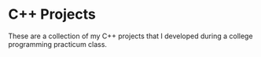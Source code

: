 # C++ Projects

These are a collection of my C++ projects that I developed during a college programming practicum class.
